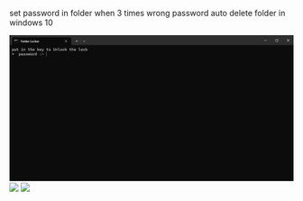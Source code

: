 set password in folder when 3 times wrong password auto delete folder in windows 10

<img src="Folder Locker 05-04-2024 09_17_54.png">
<img src="Folder Locker 05-04-2024 09_18_31.png.png">
<img src="Folder Locker 05-04-2024 09_19_34.pngng">

